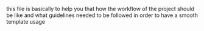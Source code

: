 this file is basically to help you that how the workflow of the project  should be like and what guidelines needed to be followed in order to have a smooth template usage
